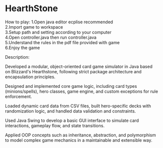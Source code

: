 # HearthStone

How to play:
  1.Open java editor ecplise recommended  
  2.Import game to workspace  
  3.Setup path and setting according to your computer  
  4.Open controller.java then run controller.java  
  5.Understand the rules in the pdf file provided with game  
  6.Enjoy the game  

Description:

Developed a modular, object-oriented card game simulator in Java based on Blizzard's Hearthstone, following strict package architecture and encapsulation principles.

Designed and implemented core game logic, including card types (minions/spells), hero classes, game engine, and custom exceptions for rule enforcement.

Loaded dynamic card data from CSV files, built hero-specific decks with randomization logic, and handled data validation and constraints.

Used Java Swing to develop a basic GUI interface to simulate card interactions, gameplay flow, and state transitions.

Applied OOP concepts such as inheritance, abstraction, and polymorphism to model complex game mechanics in a maintainable and extensible way.
